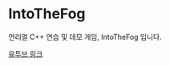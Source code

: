 # IntoTheFog

언리얼 C++ 연습 및 데모 게임, IntoTheFog 입니다.

[유투브 링크](https://www.youtube.com/watch?v=FHzPzSEzIy0)
